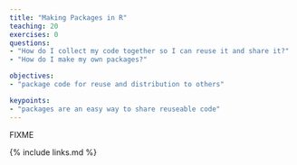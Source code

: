 ```yaml
---
title: "Making Packages in R"
teaching: 20
exercises: 0
questions:
- "How do I collect my code together so I can reuse it and share it?"
- "How do I make my own packages?"

objectives:
- "package code for reuse and distribution to others"

keypoints:
- "packages are an easy way to share reuseable code"
---
```

FIXME

{% include links.md %}
